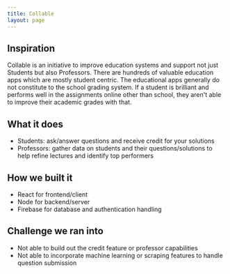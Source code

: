 ```yaml
---
title: Collable
layout: page
---
```


## Inspiration

Collable is an initiative to improve education systems and support not just Students but also Professors. There are hundreds of valuable education apps which are mostly student centric. The educational apps generally do not constitute to the school grading system. If a student is brilliant and performs well in the assignments online other than school, they aren't able to improve their academic grades with that.


## What it does

- Students: ask/answer questions and receive credit for your solutions
- Professors: gather data on students and their questions/solutions to help refine lectures and identify top performers

## How we built it

- React for frontend/client
- Node for backend/server
- Firebase for database and authentication handling

## Challenge we ran into

- Not able to build out the credit feature or professor capabilities
- Not able to incorporate machine learning or scraping features to handle question submission
